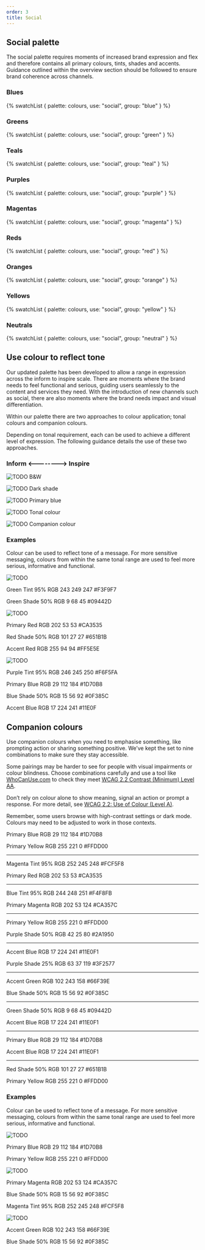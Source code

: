 ```yaml
---
order: 3
title: Social
---
```


## Social palette

The social palette requires moments of increased brand expression and flex and therefore contains all primary colours, tints, shades and accents. Guidance outlined within the overview section should be followed to ensure brand coherence across channels.

### Blues

{% swatchList { palette: colours, use: "social", group: "blue" } %}

### Greens

{% swatchList { palette: colours, use: "social", group: "green" } %}

### Teals

{% swatchList { palette: colours, use: "social", group: "teal" } %}

### Purples

{% swatchList { palette: colours, use: "social", group: "purple" } %}

### Magentas

{% swatchList { palette: colours, use: "social", group: "magenta" } %}

### Reds

{% swatchList { palette: colours, use: "social", group: "red" } %}

### Oranges

{% swatchList { palette: colours, use: "social", group: "orange" } %}

### Yellows

{% swatchList { palette: colours, use: "social", group: "yellow" } %}

### Neutrals

{% swatchList { palette: colours, use: "social", group: "neutral" } %}

## Use colour to reflect tone

Our updated palette has been developed to allow a range in expression across the inform to inspire scale. There are moments where the brand needs to feel functional and serious, guiding users seamlessly to the content and services they need. With the introduction of new channels such as social, there are also moments where the brand needs impact and visual differentiation.

Within our palette there are two approaches to colour application; tonal colours and companion colours.

Depending on tonal requirement, each can be used to achieve a different level of expression. The following guidance details the use of these two approaches.

<!-- Obviously, that's not the right heading, needs proper design -->

### Inform <--------> Inspire

![TODO](./tone-black-and-white.png)
B&W

![TODO](./tone-dark-shade.png)
Dark shade

![TODO](./tone-primary-blue.png)
Primary blue

![TODO](./tone-tonal-colour.png)
Tonal colour

![TODO](./tone-companion-colour.png)
Companion colour

### Examples

Colour can be used to reflect tone of a message.
For more sensitive messaging, colours from within the same tonal range are used to feel more serious, informative and functional.

![TODO](./example-tonal-1.png)

Green Tint 95%
RGB 243 249 247
#F3F9F7

Green Shade 50%
RGB 9 68 45
#09442D

![TODO](./example-tonal-2.png)

Primary Red
RGB 202 53 53
#CA3535

Red Shade 50%
RGB 101 27 27
#651B1B

Accent Red
RGB 255 94 94
#FF5E5E

![TODO](./example-tonal-3.png)

Purple Tint 95%
RGB 246 245 250
#F6F5FA

Primary Blue
RGB 29 112 184
#1D70B8

Blue Shade 50%
RGB 15 56 92
#0F385C

Accent Blue
RGB 17 224 241
#11E0F

## Companion colours

Use companion colours when you need to emphasise something, like prompting action or sharing something positive. We’ve kept the set to nine combinations to make sure they stay accessible.

Some pairings may be harder to see for people with visual impairments or colour blindness. Choose combinations carefully and use a tool like [WhoCanUse.com](https://www.whocanuse.com/) to check they meet [WCAG 2.2 Contrast (Minimum) Level AA](https://www.w3.org/WAI/WCAG22/Understanding/contrast-minimum.html).

Don’t rely on colour alone to show meaning, signal an action or prompt a response. For more detail, see [WCAG 2.2: Use of Colour (Level A)](https://www.w3.org/WAI/WCAG22/Understanding/use-of-color.html).

Remember, some users browse with high-contrast settings or dark mode. Colours may need to be adjusted to work in those contexts.

<!-- the horizontal lines should not be there, but I added those temporarily to make groups clearer -->

Primary Blue
RGB 29 112 184
#1D70B8

Primary Yellow
RGB 255 221 0
#FFDD00

---

Magenta Tint 95%
RGB 252 245 248
#FCF5F8

Primary Red
RGB 202 53 53
#CA3535

---

Blue Tint 95%
RGB 244 248 251
#F4F8FB

Primary Magenta
RGB 202 53 124
#CA357C

---

Primary Yellow
RGB 255 221 0
#FFDD00

Purple Shade 50%
RGB 42 25 80
#2A1950

---

Accent Blue
RGB 17 224 241
#11E0F1

Purple Shade 25%
RGB 63 37 119
#3F2577

---

Accent Green
RGB 102 243 158
#66F39E

Blue Shade 50%
RGB 15 56 92
#0F385C

---

Green Shade 50%
RGB 9 68 45
#09442D

Accent Blue
RGB 17 224 241
#11E0F1

---

Primary Blue
RGB 29 112 184
#1D70B8

Accent Blue
RGB 17 224 241
#11E0F1

---

Red Shade 50%
RGB 101 27 27
#651B1B

Primary Yellow
RGB 255 221 0
#FFDD00

### Examples

Colour can be used to reflect tone of a message.
For more sensitive messaging, colours from within the same tonal range are used to feel more serious, informative and functional.

![TODO](./example-companion-1.png)

Primary Blue
RGB 29 112 184
#1D70B8

Primary Yellow
RGB 255 221 0
#FFDD00

![TODO](./example-companion-2.png)

Primary Magenta
RGB 202 53 124
#CA357C

Blue Shade 50%
RGB 15 56 92
#0F385C

Magenta Tint 95%
RGB 252 245 248
#FCF5F8

![TODO](./example-companion-3.png)

Accent Green
RGB 102 243 158
#66F39E

Blue Shade 50%
RGB 15 56 92
#0F385C
